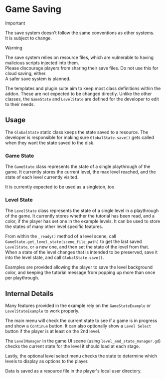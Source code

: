 # Game Saving

> [!IMPORTANT]  
> The save system doesn't follow the same conventions as other systems.  
> It is subject to change.  

> [!WARNING]  
> The save system relies on resource files, which are vulnerable to having malicious scripts injected into them.  
> Please discourage players from sharing their save files. Do not use this for cloud saving, either.  
> A safer save system is planned.  


The templates and plugin suite aim to keep most class definitions within the addon. These are not expected to be changed directly. Unlike the other classes, the `GameState` and `LevelState` are defined for the developer to edit to their needs.

## Usage

The `GlobalState` static class keeps the state saved to a resource. The developer is responsible for making sure `GlobalState.save()` gets called when they want the state saved to the disk.  

### Game State

The `GameState` class represents the state of a single playthrough of the game. It currently stores the current level, the max level reached, and the state of each level currently visited.

It is currently expected to be used as a singleton, too.


### Level State

The `LevelState` class represents the state of a single level in a playthrough of the game. It currently stores whether the tutorial has been read, and a color, if the player has set one in the example levels.  It can be used to store the states of many other level specific features.

From within the `_ready()` method of a level scene, call `GameState.get_level_state(scene_file_path)` to get the last saved `LevelState`, or a new one, and then set the state of the level from that. When a state of the level changes that is intended to be preserved, save it into the level state, and call `GlobalState.save()`.

Examples are provided allowing the player to save the level background color, and keeping the tutorial message from popping up more than once per playthrough.

## Internal Details

Many features provided in the example rely on the `GameStateExample` or `LevelStateExample` to work properly.

The main menu will check the current state to see if a game is in progress and show a `Continue` button. It can also optionally show a `Level Select` button if the player is at least on the 2nd level.

The `LevelManager` in the game UI scene (using `level_and_state_manager.gd`) checks the current state for the level it should load at each stage.

Lastly, the optional level select menu checks the state to determine which levels to display as options to the player.

Data is saved as a resource file in the player's local user directory.